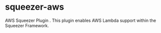 # squeezer-aws
AWS Squeezer Plugin  . This plugin enables AWS Lambda support within the Squeezer Framework.
